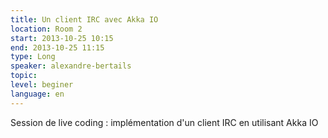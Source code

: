```yaml
---
title: Un client IRC avec Akka IO
location: Room 2
start: 2013-10-25 10:15
end: 2013-10-25 11:15
type: Long
speaker: alexandre-bertails
topic: 
level: beginer
language: en
---
```


Session de live coding : implémentation d'un client IRC en
utilisant Akka IO
